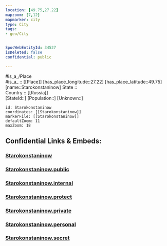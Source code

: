 ```yaml
---
location: [49.75,27.22] 
mapzoom: [7,12] 
mapmarker: city 
type: City
tags:
- geo/City


SpocWebEntityId: 34527
isDeleted: false
confidential: public

---
```

#is_a_/Place  
#is_a_ :: [[Place]] 
[has_place_longitude::27.22] 
[has_place_latitude::49.75] 
[name::Starokonstaninow] 
State ::  
Country :: [[Russia]]  
[StateId::] 
[Population::] 
[Unknown::] 


```leaflet
id: Starokonstaninow
coordinates: [[Starokonstaninow]] 
markerFile: [[Starokonstaninow]] 
defaultZoom: 11 
maxZoom: 18
```


## Confidential Links & Embeds: 

### [Starokonstaninow](/_Standards/Earth/Continent/Europe/Europe~East/Ukraine/Regions~Ukraine/Khmel'nyts'kyy/City/Starokonstaninow.md) 

### [Starokonstaninow.public](/_public/Earth/Continent/Europe/Europe~East/Ukraine/Regions~Ukraine/Khmel'nyts'kyy/City/Starokonstaninow.public.md) 

### [Starokonstaninow.internal](/_internal/Earth/Continent/Europe/Europe~East/Ukraine/Regions~Ukraine/Khmel'nyts'kyy/City/Starokonstaninow.internal.md) 

### [Starokonstaninow.protect](/_protect/Earth/Continent/Europe/Europe~East/Ukraine/Regions~Ukraine/Khmel'nyts'kyy/City/Starokonstaninow.protect.md) 

### [Starokonstaninow.private](/_private/Earth/Continent/Europe/Europe~East/Ukraine/Regions~Ukraine/Khmel'nyts'kyy/City/Starokonstaninow.private.md) 

### [Starokonstaninow.personal](/_personal/Earth/Continent/Europe/Europe~East/Ukraine/Regions~Ukraine/Khmel'nyts'kyy/City/Starokonstaninow.personal.md) 

### [Starokonstaninow.secret](/_secret/Earth/Continent/Europe/Europe~East/Ukraine/Regions~Ukraine/Khmel'nyts'kyy/City/Starokonstaninow.secret.md)

